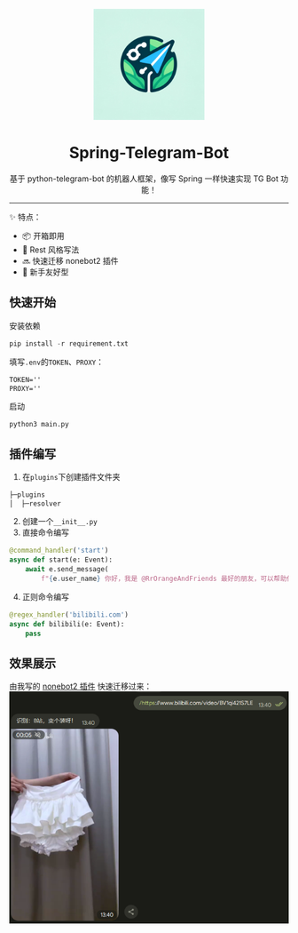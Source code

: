 <p align="center">
  <a href="https://gitee.com/kyrzy0416/rconsole-plugin">
    <img width="200" src="./md-images/logo.webp">
  </a>
</p>


<div align="center">
    <h1>Spring-Telegram-Bot</h1>
    基于 python-telegram-bot 的机器人框架，像写 Spring 一样快速实现 TG Bot 功能！
</div>

---

✨ 特点：
- 📦 开箱即用
- 🍃 Rest 风格写法
- 🔜 快速迁移 nonebot2 插件
- 🤗 新手友好型

## 快速开始

安装依赖
```python
pip install -r requirement.txt
```

填写`.env`的`TOKEN`、`PROXY`：
```properties
TOKEN=''
PROXY=''
```

启动
```python
python3 main.py
```

## 插件编写

1. 在`plugins`下创建插件文件夹
```
├─plugins
│  ├─resolver
```
2. 创建一个`__init__.py`
3. 直接命令编写
```python
@command_handler('start')
async def start(e: Event):
    await e.send_message(
        f"{e.user_name} 你好，我是 @RrOrangeAndFriends 最好的朋友，可以帮助你下载哔哩哔哩视频、YouTube视频、小红书图片和视频等")
```

4. 正则命令编写
```python
@regex_handler('bilibili.com')
async def bilibili(e: Event):
    pass
```

## 效果展示

由我写的 [nonebot2 插件](https://github.com/zhiyu1998/nonebot-plugin-resolver) 快速迁移过来：
![](./md-images/demo.png)